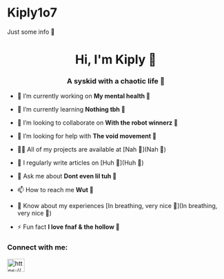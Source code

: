 # Kiply1o7
Just some info 🌺
<h1 align="center">Hi, I'm Kiply 🦪</h1>
<h3 align="center">A syskid with a chaotic life 🍓</h3>

- 🔭 I’m currently working on **My mental health 🍎**

- 🌱 I’m currently learning **Nothing tbh 🍳**

- 👯 I’m looking to collaborate on **With the robot winnerz 🥞**

- 🤝 I’m looking for help with **The void movement 🥐**

- 👨‍💻 All of my projects are available at [Nah 🥚](Nah 🥚)

- 📝 I regularly write articles on [Huh 🍤](Huh 🍤)

- 💬 Ask me about **Dont even lil tuh 🍥**

- 📫 How to reach me **Wut 🍡**

- 📄 Know about my experiences [In breathing, very nice 🍦](In breathing, very nice 🍦)

- ⚡ Fun fact **I love fnaf & the hollow 🍰**

<h3 align="left">Connect with me:</h3>
<p align="left">
<a href="https://www.youtube.com/c/https://www.youtube.com/@georgemarinov5770" target="blank"><img align="center" src="https://raw.githubusercontent.com/rahuldkjain/github-profile-readme-generator/master/src/images/icons/Social/youtube.svg" alt="https://www.youtube.com/@georgemarinov5770" height="30" width="40" /></a>
</p>
